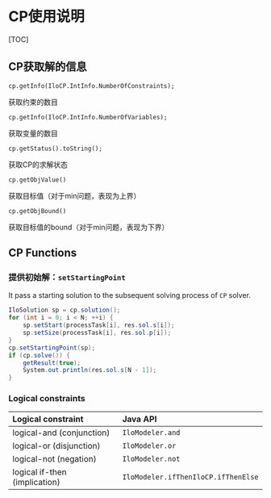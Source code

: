 # CP使用说明

[TOC]

## CP获取解的信息

`cp.getInfo(IloCP.IntInfo.NumberOfConstraints);`

获取约束的数目

`cp.getInfo(IloCP.IntInfo.NumberOfVariables);`

获取变量的数目

`cp.getStatus().toString();`

获取CP的求解状态

`cp.getObjValue()`

获取目标值（对于min问题，表现为上界）

`cp.getObjBound() `

获取目标值的bound（对于min问题，表现为下界）

## CP Functions

### 提供初始解：`setStartingPoint`

It pass a starting solution to the subsequent solving process of `CP` solver.

```java
IloSolution sp = cp.solution();
for (int i = 0; i < N; ++i) {
    sp.setStart(processTask[i], res.sol.s[i]);
    sp.setSize(processTask[i], res.sol.p[i]);
}
cp.setStartingPoint(sp);          
if (cp.solve()) {
    getResult(true);
    System.out.println(res.sol.s[N - 1]);
}
```

### Logical constraints

| Logical constraint            | Java API                            |
| :---------------------------- | :---------------------------------- |
| logical-and (conjunction)     | `IloModeler.and`                    |
| logical-or (disjunction)      | `IloModeler.or`                     |
| logical-not (negation)        | `IloModeler.not`                    |
| logical if-then (implication) | `IloModeler.ifThenIloCP.ifThenElse` |

